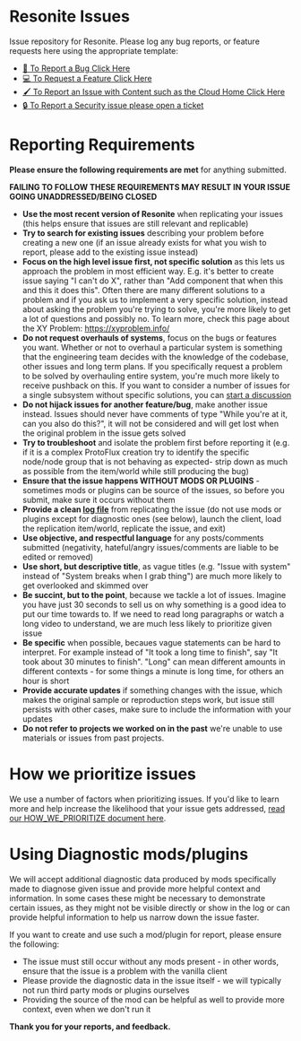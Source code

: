 # Resonite Issues
Issue repository for Resonite. Please log any bug reports, or feature requests here using the appropriate template:

- [:bug: To Report a Bug Click Here](https://github.com/Yellow-Dog-Man/Resonite-Issues/issues/new?assignees=shiftyscales&labels=bug&projects=&template=bug-report.yml)
- [:computer: To Request a Feature Click Here](https://github.com/Yellow-Dog-Man/Resonite-Issues/issues/new?assignees=shiftyscales&labels=enhancement&projects=&template=feature-request.yml)
- [:paintbrush: To Report an Issue with Content such as the Cloud Home Click Here](https://github.com/Yellow-Dog-Man/Resonite-Issues/issues/new?assignees=shiftyscales%2C+AegisTheWolf%2C+RyuviTheViali%2C+RueShejn&labels=content&projects=&template=content-issue.yml)
- [:lock: To Report a Security issue please open a ticket](https://support.resonite.com/)

# Reporting Requirements
**Please ensure the following requirements are met** for anything submitted.

**FAILING TO FOLLOW THESE REQUIREMENTS MAY RESULT IN YOUR ISSUE GOING UNADDRESSED/BEING CLOSED**

- **Use the most recent version of Resonite** when replicating your issues (this helps ensure that issues are still relevant and replicable)
- **Try to search for existing issues** describing your problem before creating a new one (if an issue already exists for what you wish to report, please add to the existing issue instead)
- **Focus on the high level issue first, not specific solution** as this lets us approach the problem in most efficient way. E.g. it's better to create issue saying "I can't do X", rather than "Add component that when this and this it does this". Often there are many different solutions to a problem and if you ask us to implement a very specific solution, instead about asking the problem you're trying to solve, you're more likely to get a lot of questions and possibly no. To learn more, check this page about the XY Problem: https://xyproblem.info/
- **Do not request overhauls of systems**, focus on the bugs or features you want. Whether or not to overhaul a particular system is something that the engineering team decides with the knowledge of the codebase, other issues and long term plans. If you specifically request a problem to be solved by overhauling entire system, you're much more likely to receive pushback on this. If you want to consider a number of issues for a single subsystem without specific solutions, you can [start a discussion](https://github.com/Yellow-Dog-Man/Resonite-Issues/discussions)
- **Do not hijack issues for another feature/bug**, make another issue instead. Issues should never have comments of type "While you're at it, can you also do this?", it will not be considered and will get lost when the original problem in the issue gets solved
- **Try to troubleshoot** and isolate the problem first before reporting it (e.g. if it is a complex ProtoFlux creation try to identify the specific node/node group that is not behaving as expected- strip down as much as possible from the item/world while still producing the bug)
- **Ensure that the issue happens WITHOUT MODS OR PLUGINS** - sometimes mods or plugins can be source of the issues, so before you submit, make sure it occurs without them
- **Provide a clean [log file](https://wiki.resonite.com/Log_Files)** from replicating the issue (do not use mods or plugins except for diagnostic ones (see below), launch the client, load the replication item/world, replicate the issue, and exit)
- **Use objective, and respectful language** for any posts/comments submitted (negativity, hateful/angry issues/comments are liable to be edited or removed)
- **Use short, but descriptive title**, as vague titles (e.g. "Issue with system" instead of "System breaks when I grab thing") are much more likely to get overlooked and skimmed over
- **Be succint, but to the point**, because we tackle a lot of issues. Imagine you have just 30 seconds to sell us on why something is a good idea to put our time towards to. If we need to read long paragraphs or watch a long video to understand, we are much less likely to prioritize given issue
- **Be specific** when possible, becaues vague statements can be hard to interpret. For example instead of "It took a long time to finish", say "It took about 30 minutes to finish". "Long" can mean different amounts in different contexts - for some things a minute is long time, for others an hour is short
- **Provide accurate updates** if something changes with the issue, which makes the original sample or reproduction steps work, but issue still persists with other cases, make sure to include the information with your updates
- **Do not refer to projects we worked on in the past** we're unable to use materials or issues from past projects.

# How we prioritize issues
We use a number of factors when prioritizing issues. If you'd like to learn more and help increase the likelihood that your issue gets addressed, [read our HOW_WE_PRIORITIZE document here](HOW_WE_PRIORITIZE.md).

# Using Diagnostic mods/plugins
We will accept additional diagnostic data produced by mods specifically made to diagnose given issue and provide more helpful context and information. In some cases these might be necessary to demonstrate certain issues, as they might not be visible directly or show in the log or can provide helpful information to help us narrow down the issue faster.

If you want to create and use such a mod/plugin for report, please ensure the following:
- The issue must still occur without any mods present - in other words, ensure that the issue is a problem with the vanilla client
- Please provide the diagnostic data in the issue itself - we will typically not run third party mods or plugins ourselves
- Providing the source of the mod can be helpful as well to provide more context, even when we don't run it

**Thank you for your reports, and feedback.**

